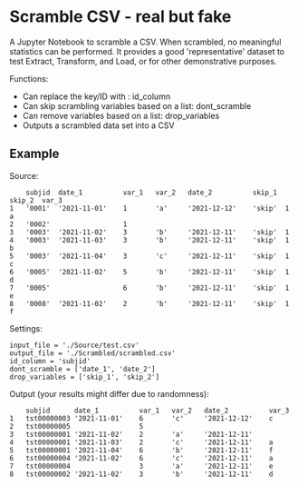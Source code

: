 # Scramble CSV - real but fake

A Jupyter Notebook to scramble a CSV. When scrambled, no meaningful statistics can be performed.
It provides a good 'representative' dataset to test Extract, Transform, and Load, or for other
demonstrative purposes.

Functions:
* Can replace the key/ID with <tstxxxxxxxx>: id_column
* Can skip scrambling variables based on a list: dont_scramble
* Can remove variables based on a list: drop_variables
* Outputs a scrambled data set into a CSV

 ## Example
 Source:
 
        subjid	date_1          var_1	var_2	date_2      	skip_1	skip_2	var_3
    1	'0001'	'2021-11-01'	1	    'a'	    '2021-12-12'	'skip'	1   	a
    2	'0002'		            1					
    3	'0003'	'2021-11-02'	3	    'b'	    '2021-12-11'	'skip'	1	
    4	'0003'	'2021-11-03'	3	    'b'	    '2021-12-11'	'skip'	1   	b
    5	'0003'	'2021-11-04'	3   	'c'	    '2021-12-11'	'skip'	1   	c
    6	'0005'	'2021-11-02'	5   	'b'	    '2021-12-11'	'skip'	1   	d
    7	'0005'		            6   	'b'	    '2021-12-11'	'skip'	1   	e
    8	'0008'	'2021-11-02'	2   	'b'	    '2021-12-11'	'skip'	1   	f


Settings:
    
    input_file = './Source/test.csv'
    output_file = './Scrambled/scrambled.csv'
    id_column = 'subjid'
    dont_scramble = ['date_1', 'date_2']
    drop_variables = ['skip_1', 'skip_2']

    
Output (your results might differ due to randomness):
    
        subjid  	date_1      	var_1	var_2	date_2      	var_3
    1	tst00000003	'2021-11-01'	6   	'c' 	'2021-12-12'	c
    2	tst00000005	            	5			
    3	tst00000001	'2021-11-02'	2   	'a' 	'2021-12-11'	
    4	tst00000001	'2021-11-03'	2   	'c' 	'2021-12-11'	a
    5	tst00000001	'2021-11-04'	6   	'b' 	'2021-12-11'	f
    6	tst00000004	'2021-11-02'	6   	'c' 	'2021-12-11'	a
    7	tst00000004	            	3   	'a' 	'2021-12-11'	e
    8	tst00000002	'2021-11-02'	3   	'b' 	'2021-12-11'	d